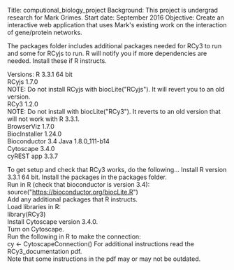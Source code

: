 Title: computional_biology_project
Background: This project is undergrad research
for Mark Grimes. 
Start date: September 2016
Objective: Create an interactive web application
that uses Mark's existing work on the interaction
of gene/protein networks. 

The packages folder includes additional packages 
needed for RCy3 to run and some for RCyjs to run. 
R will notify you if more dependencies are needed. 
Install these if R instructs. 

Versions:
R 		3.3.1 64 bit	
RCyjs 		1.7.0	
		NOTE: Do not install RCyjs with 
		biocLite("RCyjs"). It will revert 
		you to an old version.	
RCy3		1.2.0	
		NOTE: Do not install with 
		biocLite("RCy3"). It reverts to 
		an old version that will not work 
		with R 3.3.1.	 
BrowserViz 	1.7.0	
BiocInstaller 	1.24.0	
Bioconductor	3.4	
Java		1.8.0_111-b14	
Cytoscape 	3.4.0	
cyREST app	3.3.7	

To get setup and check that RCy3 works, do the following...	
Install R version 3.3.1 64 bit.	
Install the packages in the packages folder.	
Run in R (check that bioconductor is version 3.4):	 
source("https://bioconductor.org/biocLite.R")	
Add any additional packages that R instructs.	 
Load libraries in R:	
library(RCy3)	
Install Cytoscape version 3.4.0.	
Turn on Cytoscape.	
Run the following in R to make the connection:	
cy <- CytoscapeConnection()	
For additional instructions read the RCy3_documentation pdf.	
Note that some instructions in the pdf may or may not be outdated.	
